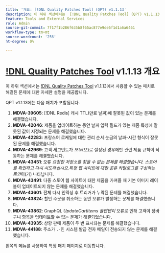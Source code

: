 ```yaml
---
title: '개요: [!DNL Quality Patches Tool] (QPT) v1.1.13'
description: 이 하위 섹션에서는  [!DNL Quality Patches Tool] (QPT) v1.1.13에서 사용할 수 있는 패치로 해결된 문제에 대한 자세한 설명을 제공합니다.
feature: Tools and External Services
role: Admin
source-git-commit: 7f17f1b286f635b8f65ac877e9de5f1d1a6a6461
workflow-type: tm+mt
source-wordcount: '256'
ht-degree: 0%

---
```


# [!DNL Quality Patches Tool](QPT) v1.1.13 개요

이 하위 섹션에서는 [!DNL Quality Patches Tool](QPT) v1.1.13에서 사용할 수 있는 패치로 해결된 문제에 대한 자세한 설명을 제공합니다.

QPT v1.1.13에는 다음 패치가 포함됩니다.

1. **MDVA-39605**: [!DNL Redis] 캐시 TTL(만료 날짜)에 잘못된 값이 있는 문제를 해결했습니다.
1. **MDVA-42046**: 제품을 업데이트하는 동안 날짜 입력 필드가 있는 제품 특성에 잘못된 값이 지정되는 문제를 해결했습니다.
1. **MDVA-42283**: 프랑스어 로케일에 대한 관리 순서 눈금의 날짜-시간 형식이 잘못된 문제를 해결했습니다.
1. **MDVA-42969**: 고객 세그먼트가 *모두*(으)로 설정된 경우에만 관련 제품 규칙이 작동하는 문제를 해결했습니다.
1. **MDVA-43451**: 오류 *요청한 저장소를 찾을 수 없는 문제를 해결했습니다. 스토어를 확인하고 다시 시도하십시오.특정 웹 사이트에 대한 공유 카탈로그를 구성하는 동안*&#x200B;이(가) 나타납니다.
1. **MDVA-43491**: 다중 스토어 웹 사이트에 대한 제품을 가져올 때 기본 이미지 레이블이 업데이트되지 않는 문제를 해결했습니다.
1. **MDVA-43601**: 전체 다시 인덱싱 후 트리거가 누락된 문제를 해결했습니다.
1. **MDVA-43824**: 할인 주문을 취소하는 동안 오류가 발생하는 문제를 해결했습니다.
1. **MDVA-43862**: GraphQL *UpdateCartItems 돌연변이* 오류로 인해 고객이 장바구니 항목을 업데이트할 수 없는 문제가 해결되었습니다.
1. **MDVA-43935**: 상향 판매 제품이 두 번 표시되는 문제를 해결했습니다.
1. **MDVA-44188**: 주소가 `.-`인 시스템 발급 전자 메일이 전송되지 않는 문제를 해결했습니다.

왼쪽의 메뉴를 사용하여 특정 패치 페이지로 이동합니다.
